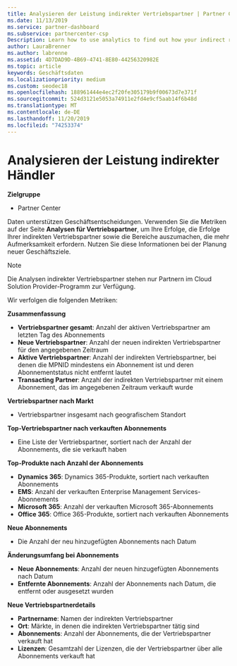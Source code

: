 ```yaml
---
title: Analysieren der Leistung indirekter Vertriebspartner | Partner Center
ms.date: 11/13/2019
ms.service: partner-dashboard
ms.subservice: partnercenter-csp
Description: Learn how to use analytics to find out how your indirect resellers are doing, both their successes and areas that may need more attention.
author: LauraBrenner
ms.author: labrenne
ms.assetid: 4D7DAD9D-4B69-4741-8E80-44256320982E
ms.topic: article
keywords: Geschäftsdaten
ms.localizationpriority: medium
ms.custom: seodec18
ms.openlocfilehash: 188961444e4ec2f20fe305179b9f00673d7e371f
ms.sourcegitcommit: 524d3121e5053a74911e2fd4e9cf5aab14f6b48d
ms.translationtype: MT
ms.contentlocale: de-DE
ms.lasthandoff: 11/20/2019
ms.locfileid: "74253374"
---
```

# <a name="analyze-indirect-resellers-performance"></a>Analysieren der Leistung indirekter Händler 

**Zielgruppe**

- Partner Center

Daten unterstützen Geschäftsentscheidungen. Verwenden Sie die Metriken auf der Seite **Analysen für Vertriebspartner**, um Ihre Erfolge, die Erfolge Ihrer indirekten Vertriebspartner sowie die Bereiche auszumachen, die mehr Aufmerksamkeit erfordern. Nutzen Sie diese Informationen bei der Planung neuer Geschäftsziele.

> [!NOTE]
> Die Analysen indirekter Vertriebspartner stehen nur Partnern im Cloud Solution Provider-Programm zur Verfügung.

Wir verfolgen die folgenden Metriken:

**Zusammenfassung**  
 - **Vertriebspartner gesamt**: Anzahl der aktiven Vertriebspartner am letzten Tag des Abonnements  
 - **Neue Vertriebspartner**: Anzahl der neuen indirekten Vertriebspartner für den angegebenen Zeitraum  
 - **Aktive Vertriebspartner**: Anzahl der indirekten Vertriebspartner, bei denen die MPNID mindestens ein Abonnement ist und deren Abonnementstatus nicht entfernt lautet  
 - **Transacting Partner**: Anzahl der indirekten Vertriebspartner mit einem Abonnement, das im angegebenen Zeitraum verkauft wurde  

**Vertriebspartner nach Markt**  
 - Vertriebspartner insgesamt nach geografischem Standort  

**Top-Vertriebspartner nach verkauften Abonnements**
 - Eine Liste der Vertriebspartner, sortiert nach der Anzahl der Abonnements, die sie verkauft haben  

**Top-Produkte nach Anzahl der Abonnements**  
 - **Dynamics 365**: Dynamics 365-Produkte, sortiert nach verkauften Abonnements  
 - **EMS**: Anzahl der verkauften Enterprise Management Services-Abonnements  
 - **Microsoft 365**: Anzahl der verkauften Microsoft 365-Abonnements  
 - **Office 365**: Office 365-Produkte, sortiert nach verkauften Abonnements  

**Neue Abonnements**  
 - Die Anzahl der neu hinzugefügten Abonnements nach Datum  

**Änderungsumfang bei Abonnements**  
 - **Neue Abonnements**: Anzahl der neuen hinzugefügten Abonnements nach Datum  
 - **Entfernte Abonnements**: Anzahl der Abonnements nach Datum, die entfernt oder ausgesetzt wurden  

**Neue Vertriebspartnerdetails**  
 - **Partnername**: Namen der indirekten Vertriebspartner  
 - **Ort**: Märkte, in denen die indirekten Vertriebspartner tätig sind  
 - **Abonnements**: Anzahl der Abonnements, die der Vertriebspartner verkauft hat  
 - **Lizenzen**: Gesamtzahl der Lizenzen, die der Vertriebspartner über alle Abonnements verkauft hat  
  
  